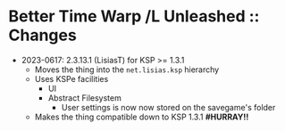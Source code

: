 # Better Time Warp /L Unleashed :: Changes

* 2023-0617: 2.3.13.1 (LisiasT) for KSP >= 1.3.1
	+ Moves the thing into the `net.lisias.ksp` hierarchy
	+ Uses KSPe facilities
		- UI
		- Abstract Filesystem 
			- User settings is now now stored on the savegame's folder 
	+ Makes the thing compatible down to KSP 1.3.1 **#HURRAY!!**
